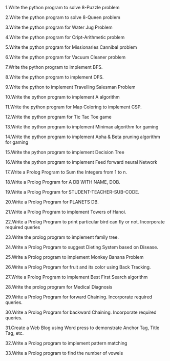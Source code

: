 1.Write the python program to solve 8-Puzzle problem

2.Write the python program to solve 8-Queen problem

3.Write the python program for Water Jug Problem

4.Write the python program for Cript-Arithmetic problem

5.Write the python program for Missionaries Cannibal problem

6.Write the python program for Vacuum Cleaner problem

7.Write the python program to implement BFS.

8.Write the python program to implement DFS.

9.Write the python to implement Travelling Salesman Problem

10.Write the python program to implement A algorithm

11.Write the python program for Map Coloring to implement CSP.

12.Write the python program for Tic Tac Toe game

13.Write the python program to implement Minimax algorithm for gaming

14.Write the python program to implement Apha & Beta pruning algorithm for gaming

15.Write the python program to implement Decision Tree

16.Write the python program to implement Feed forward neural Network

17.Write a Prolog Program to Sum the Integers from 1 to n.

18.Write a Prolog Program for A DB WITH NAME, DOB.

19.Write a Prolog Program for STUDENT-TEACHER-SUB-CODE.

20.Write a Prolog Program for PLANETS DB.

21.Write a Prolog Program to implement Towers of Hanoi.

22.Write a Prolog Program to print particular bird can fly or not. Incorporate required queries

23.Write the prolog program to implement family tree.

24.Write a Prolog Program to suggest Dieting System based on Disease.

25.Write a Prolog program to implement Monkey Banana Problem

26.Write a Prolog Program for fruit and its color using Back Tracking.

27.Write a Prolog Program to implement Best First Search algorithm

28.Write the prolog program for Medical Diagnosis

29.Write a Prolog Program for forward Chaining. Incorporate required queries.

30.Write a Prolog Program for backward Chaining. Incorporate required queries.

31.Create a Web Blog using Word press to demonstrate Anchor Tag, Title Tag, etc.

32.Write a Prolog program to implement pattern matching

33.Write a Prolog program to find the number of vowels

 

 
